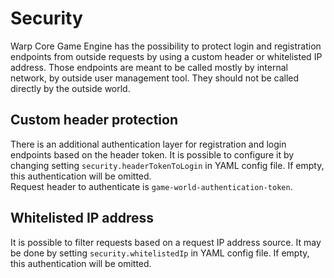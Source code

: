 # Security

Warp Core Game Engine has the possibility to protect login and registration endpoints from outside requests by using a custom header or whitelisted IP address. Those endpoints are meant to be called mostly by internal network, by outside user management tool. They should not be called directly by the outside world.  

## Custom header protection

There is an additional authentication layer for registration and login endpoints based on the header token. It is possible to configure it by changing setting `security.headerTokenToLogin` in YAML config file. If empty, this authentication will be omitted.  
Request header to authenticate is `game-world-authentication-token`.

## Whitelisted IP address

It is possible to filter requests based on a request IP address source. It may be done by setting `security.whitelistedIp` in YAML config file. If empty, this authentication will be omitted.
